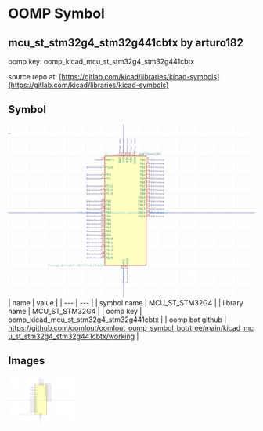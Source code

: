 # OOMP Symbol  
## mcu_st_stm32g4_stm32g441cbtx  by arturo182  
  
oomp key: oomp_kicad_mcu_st_stm32g4_stm32g441cbtx  
  
source repo at: [https://gitlab.com/kicad/libraries/kicad-symbols](https://gitlab.com/kicad/libraries/kicad-symbols)  
## Symbol  
  
[![working.png](working_600.png)](working.png)  
| name | value | 
| --- | --- | 
| symbol name | MCU_ST_STM32G4 | 
| library name | MCU_ST_STM32G4 | 
| oomp key | oomp_kicad_mcu_st_stm32g4_stm32g441cbtx | 
| oomp bot github | https://github.com/oomlout/oomlout_oomp_symbol_bot/tree/main/kicad_mcu_st_stm32g4_stm32g441cbtx/working | 
## Images  
  
[![working.png](working_140.png)](working.png)  
